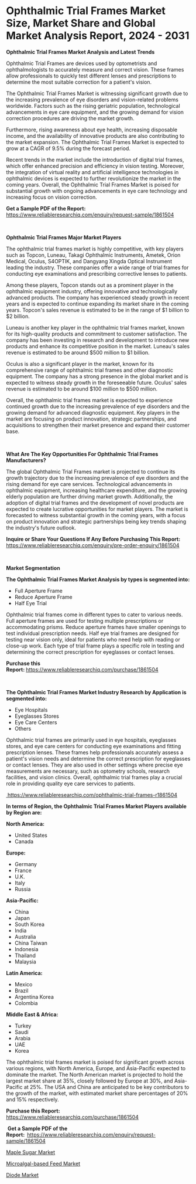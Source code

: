 <p><h1>Ophthalmic Trial Frames Market Size, Market Share and Global Market Analysis Report, 2024 - 2031</h1></p><p><strong>Ophthalmic Trial Frames Market Analysis and Latest Trends</strong></p>
<p><p>Ophthalmic Trial Frames are devices used by optometrists and ophthalmologists to accurately measure and correct vision. These frames allow professionals to quickly test different lenses and prescriptions to determine the most suitable correction for a patient's vision.</p><p>The Ophthalmic Trial Frames Market is witnessing significant growth due to the increasing prevalence of eye disorders and vision-related problems worldwide. Factors such as the rising geriatric population, technological advancements in eye care equipment, and the growing demand for vision correction procedures are driving the market growth.</p><p>Furthermore, rising awareness about eye health, increasing disposable income, and the availability of innovative products are also contributing to the market expansion. The Ophthalmic Trial Frames Market is expected to grow at a CAGR of 9.5% during the forecast period.</p><p>Recent trends in the market include the introduction of digital trial frames, which offer enhanced precision and efficiency in vision testing. Moreover, the integration of virtual reality and artificial intelligence technologies in ophthalmic devices is expected to further revolutionize the market in the coming years. Overall, the Ophthalmic Trial Frames Market is poised for substantial growth with ongoing advancements in eye care technology and increasing focus on vision correction.</p></p>
<p><strong>Get a Sample PDF of the Report:&nbsp;</strong> <a href="https://www.reliableresearchiq.com/enquiry/request-sample/1861504">https://www.reliableresearchiq.com/enquiry/request-sample/1861504</a></p>
<p>&nbsp;</p>
<p><strong>Ophthalmic Trial Frames Major Market Players</strong></p>
<p><p>The ophthalmic trial frames market is highly competitive, with key players such as Topcon, Luneau, Takagi Ophthalmic Instruments, Ametek, Orion Medical, Oculus, S4OPTIK, and Dangyang Xingda Optical Instrument leading the industry. These companies offer a wide range of trial frames for conducting eye examinations and prescribing corrective lenses to patients.</p><p>Among these players, Topcon stands out as a prominent player in the ophthalmic equipment industry, offering innovative and technologically advanced products. The company has experienced steady growth in recent years and is expected to continue expanding its market share in the coming years. Topcon's sales revenue is estimated to be in the range of $1 billion to $2 billion.</p><p>Luneau is another key player in the ophthalmic trial frames market, known for its high-quality products and commitment to customer satisfaction. The company has been investing in research and development to introduce new products and enhance its competitive position in the market. Luneau's sales revenue is estimated to be around $500 million to $1 billion.</p><p>Oculus is also a significant player in the market, known for its comprehensive range of ophthalmic trial frames and other diagnostic equipment. The company has a strong presence in the global market and is expected to witness steady growth in the foreseeable future. Oculus' sales revenue is estimated to be around $100 million to $500 million.</p><p>Overall, the ophthalmic trial frames market is expected to experience continued growth due to the increasing prevalence of eye disorders and the growing demand for advanced diagnostic equipment. Key players in the market are focusing on product innovation, strategic partnerships, and acquisitions to strengthen their market presence and expand their customer base.</p></p>
<p>&nbsp;</p>
<p><strong>What Are The Key Opportunities For Ophthalmic Trial Frames Manufacturers?</strong></p>
<p><p>The global Ophthalmic Trial Frames market is projected to continue its growth trajectory due to the increasing prevalence of eye disorders and the rising demand for eye care services. Technological advancements in ophthalmic equipment, increasing healthcare expenditure, and the growing elderly population are further driving market growth. Additionally, the adoption of digital trial frames and the development of novel products are expected to create lucrative opportunities for market players. The market is forecasted to witness substantial growth in the coming years, with a focus on product innovation and strategic partnerships being key trends shaping the industry's future outlook.</p></p>
<p><strong>Inquire or Share Your Questions If Any Before Purchasing This Report:</strong> <a href="https://www.reliableresearchiq.com/enquiry/pre-order-enquiry/1861504">https://www.reliableresearchiq.com/enquiry/pre-order-enquiry/1861504</a></p>
<p>&nbsp;</p>
<p><strong>Market Segmentation</strong></p>
<p><strong>The Ophthalmic Trial Frames Market Analysis by types is segmented into:</strong></p>
<p><ul><li>Full Aperture Frame</li><li>Reduce Aperture Frame</li><li>Half Eye Trial</li></ul></p>
<p><p>Ophthalmic trial frames come in different types to cater to various needs. Full aperture frames are used for testing multiple prescriptions or accommodating prisms. Reduce aperture frames have smaller openings to test individual prescription needs. Half eye trial frames are designed for testing near vision only, ideal for patients who need help with reading or close-up work. Each type of trial frame plays a specific role in testing and determining the correct prescription for eyeglasses or contact lenses.</p></p>
<p><strong>Purchase this Report:&nbsp;</strong><a href="https://www.reliableresearchiq.com/purchase/1861504">https://www.reliableresearchiq.com/purchase/1861504</a></p>
<p>&nbsp;</p>
<p><strong>The Ophthalmic Trial Frames Market Industry Research by Application is segmented into:</strong></p>
<p><ul><li>Eye Hospitals</li><li>Eyeglasses Stores</li><li>Eye Care Centers</li><li>Others</li></ul></p>
<p><p>Ophthalmic trial frames are primarily used in eye hospitals, eyeglasses stores, and eye care centers for conducting eye examinations and fitting prescription lenses. These frames help professionals accurately assess a patient's vision needs and determine the correct prescription for eyeglasses or contact lenses. They are also used in other settings where precise eye measurements are necessary, such as optometry schools, research facilities, and vision clinics. Overall, ophthalmic trial frames play a crucial role in providing quality eye care services to patients.</p></p>
<p><a href="https://www.reliableresearchiq.com/ophthalmic-trial-frames-r1861504">&nbsp;https://www.reliableresearchiq.com/ophthalmic-trial-frames-r1861504</a></p>
<p><strong>In terms of Region, the Ophthalmic Trial Frames Market Players available by Region are:</strong></p>
<p>
    <p> <strong> North America: </strong>
        <ul>
            <li>United States</li>
            <li>Canada</li>
        </ul>
        </p> 
    <p> <strong> Europe: </strong>
        <ul>
            <li>Germany</li>
            <li>France</li>
            <li>U.K.</li>
            <li>Italy</li>
            <li>Russia</li>
        </ul>
        </p> 
    <p> <strong> Asia-Pacific: </strong>
        <ul>
            <li>China</li>
            <li>Japan</li>
            <li>South Korea</li>
            <li>India</li>
            <li>Australia</li>
            <li>China Taiwan</li>
            <li>Indonesia</li>
            <li>Thailand</li>
            <li>Malaysia</li>
        </ul>
        </p> 
    <p> <strong> Latin America: </strong>
        <ul>
            <li>Mexico</li>
            <li>Brazil</li>
            <li>Argentina Korea</li>
            <li>Colombia</li>
        </ul>
        </p> 
    <p> <strong> Middle East & Africa: </strong>
        <ul>
            <li>Turkey</li>
            <li>Saudi</li>
            <li>Arabia</li>
            <li>UAE</li>
            <li>Korea</li>
        </ul>
    </p>
    </p>
<p><p>The ophthalmic trial frames market is poised for significant growth across various regions, with North America, Europe, and Asia-Pacific expected to dominate the market. The North American market is projected to hold the largest market share at 35%, closely followed by Europe at 30%, and Asia-Pacific at 25%. The USA and China are anticipated to be key contributors to the growth of the market, with estimated market share percentages of 20% and 15% respectively.</p></p>
<p><strong>Purchase this Report: </strong><a href="https://www.reliableresearchiq.com/purchase/1861504">https://www.reliableresearchiq.com/purchase/1861504</a></p>
<p>&nbsp;<strong>Get a Sample PDF of the Report:&nbsp;&nbsp;</strong><a href="https://www.reliableresearchiq.com/enquiry/request-sample/1861504">https://www.reliableresearchiq.com/enquiry/request-sample/1861504</a></p>
<p><strong></strong></p>
<p><p><a href="https://medium.com/@michellegbleau0620/maple-sugar-market-global-market-insights-and-sales-trends-2024-to-2031-80f76658ed18">Maple Sugar Market</a></p><p><a href="https://issuu.com/reportprime-2/docs/microalgal-based-feed-market-size-2030.pptx">Microalgal-based Feed Market</a></p><p><a href="https://github.com/joannesouthgate/Market-Research-Report-List-4/blob/main/diode-market.md">Diode Market</a></p></p>